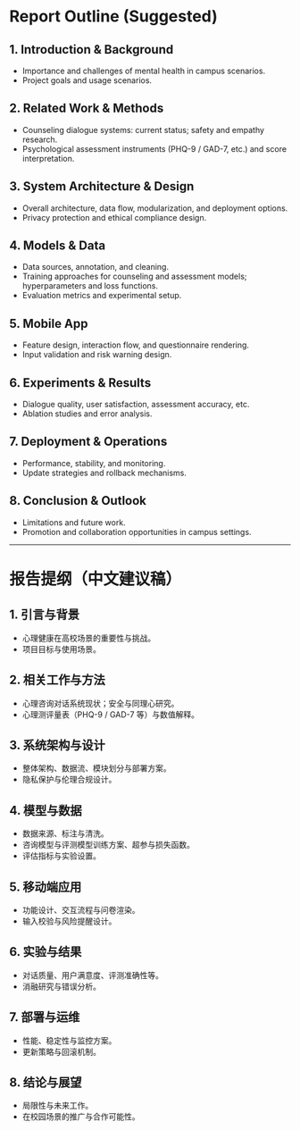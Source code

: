 # Report Outline (Suggested)

## 1. Introduction & Background
- Importance and challenges of mental health in campus scenarios.
- Project goals and usage scenarios.

## 2. Related Work & Methods
- Counseling dialogue systems: current status; safety and empathy research.
- Psychological assessment instruments (PHQ-9 / GAD-7, etc.) and score interpretation.

## 3. System Architecture & Design
- Overall architecture, data flow, modularization, and deployment options.
- Privacy protection and ethical compliance design.

## 4. Models & Data
- Data sources, annotation, and cleaning.
- Training approaches for counseling and assessment models; hyperparameters and loss functions.
- Evaluation metrics and experimental setup.

## 5. Mobile App
- Feature design, interaction flow, and questionnaire rendering.
- Input validation and risk warning design.

## 6. Experiments & Results
- Dialogue quality, user satisfaction, assessment accuracy, etc.
- Ablation studies and error analysis.

## 7. Deployment & Operations
- Performance, stability, and monitoring.
- Update strategies and rollback mechanisms.

## 8. Conclusion & Outlook
- Limitations and future work.
- Promotion and collaboration opportunities in campus settings.

---

# 报告提纲（中文建议稿）

## 1. 引言与背景
- 心理健康在高校场景的重要性与挑战。
- 项目目标与使用场景。

## 2. 相关工作与方法
- 心理咨询对话系统现状；安全与同理心研究。
- 心理测评量表（PHQ-9 / GAD-7 等）与数值解释。

## 3. 系统架构与设计
- 整体架构、数据流、模块划分与部署方案。
- 隐私保护与伦理合规设计。

## 4. 模型与数据
- 数据来源、标注与清洗。
- 咨询模型与评测模型训练方案、超参与损失函数。
- 评估指标与实验设置。

## 5. 移动端应用
- 功能设计、交互流程与问卷渲染。
- 输入校验与风险提醒设计。

## 6. 实验与结果
- 对话质量、用户满意度、评测准确性等。
- 消融研究与错误分析。

## 7. 部署与运维
- 性能、稳定性与监控方案。
- 更新策略与回滚机制。

## 8. 结论与展望
- 局限性与未来工作。
- 在校园场景的推广与合作可能性。